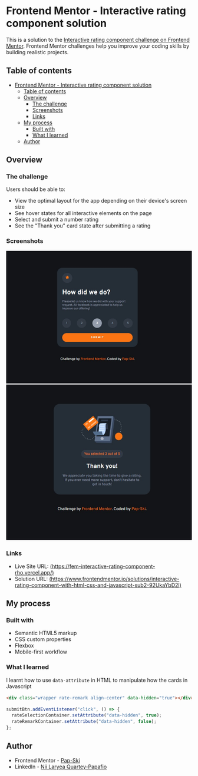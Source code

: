# Frontend Mentor - Interactive rating component solution

This is a solution to the [Interactive rating component challenge on Frontend Mentor](https://www.frontendmentor.io/challenges/interactive-rating-component-koxpeBUmI). Frontend Mentor challenges help you improve your coding skills by building realistic projects.

## Table of contents

- [Frontend Mentor - Interactive rating component solution](#frontend-mentor---interactive-rating-component-solution)
  - [Table of contents](#table-of-contents)
  - [Overview](#overview)
    - [The challenge](#the-challenge)
    - [Screenshots](#screenshots)
    - [Links](#links)
  - [My process](#my-process)
    - [Built with](#built-with)
    - [What I learned](#what-i-learned)
  - [Author](#author)

## Overview

### The challenge

Users should be able to:

- View the optimal layout for the app depending on their device's screen size
- See hover states for all interactive elements on the page
- Select and submit a number rating
- See the "Thank you" card state after submitting a rating

### Screenshots

![](./screenshot-rateSelection.jpg)
![](./screenshot-rateRemark.jpg)

### Links

- Live Site URL: [(https://fem-interactive-rating-component-rho.vercel.app/)](https://fem-interactive-rating-component-rho.vercel.app/)
- Solution URL: [(https://www.frontendmentor.io/solutions/interactive-rating-component-with-html-css-and-javascript-sub2-92UkaYbD2l)](https://www.frontendmentor.io/solutions/interactive-rating-component-with-html-css-and-javascript-sub2-92UkaYbD2l)

## My process

### Built with

- Semantic HTML5 markup
- CSS custom properties
- Flexbox
- Mobile-first workflow

### What I learned

I learnt how to use `data-attribute` in HTML to manipulate how the cards in Javascript

```html
<div class="wrapper rate-remark align-center" data-hidden="true"></div>
```

```js
submitBtn.addEventListener("click", () => {
  rateSelectionContainer.setAttribute("data-hidden", true);
  rateRemarkContainer.setAttribute("data-hidden", false);
};
```

## Author

- Frontend Mentor - [Pap-Ski](https://www.frontendmentor.io/profile/Pap-Ski)
- LinkedIn - [Nii Laryea Quartey-Papafio](https://www.linkedin.com/in/nii-laryea-quartey-papafio-229440176/)
